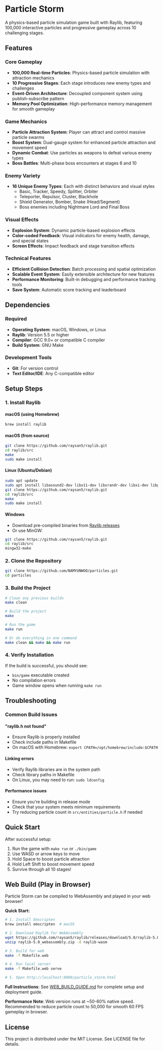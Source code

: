 # Particle Storm

A physics-based particle simulation game built with Raylib, featuring 100,000 interactive particles and progressive gameplay across 10 challenging stages.

## Features

### Core Gameplay
- **100,000 Real-time Particles**: Physics-based particle simulation with attraction mechanics
- **10 Progressive Stages**: Each stage introduces new enemy types and challenges
- **Event-Driven Architecture**: Decoupled component system using publish-subscribe pattern
- **Memory Pool Optimization**: High-performance memory management for smooth gameplay

### Game Mechanics
- **Particle Attraction System**: Player can attract and control massive particle swarms
- **Boost System**: Dual-gauge system for enhanced particle attraction and movement speed
- **Dynamic Combat**: Use particles as weapons to defeat various enemy types
- **Boss Battles**: Multi-phase boss encounters at stages 6 and 10

### Enemy Variety
- **16 Unique Enemy Types**: Each with distinct behaviors and visual styles
  - Basic, Tracker, Speedy, Splitter, Orbiter
  - Teleporter, Repulsor, Cluster, Blackhole
  - Shield Generator, Bomber, Snake (Head/Segment)
  - Boss enemies including Nightmare Lord and Final Boss

### Visual Effects
- **Explosion System**: Dynamic particle-based explosion effects
- **Color-coded Feedback**: Visual indicators for enemy health, damage, and special states
- **Screen Effects**: Impact feedback and stage transition effects

### Technical Features
- **Efficient Collision Detection**: Batch processing and spatial optimization
- **Scalable Event System**: Easily extensible architecture for new features
- **Performance Monitoring**: Built-in debugging and performance tracking tools
- **Save System**: Automatic score tracking and leaderboard

## Dependencies

### Required
- **Operating System**: macOS, Windows, or Linux
- **Raylib**: Version 5.5 or higher
- **Compiler**: GCC 9.0+ or compatible C compiler
- **Build System**: GNU Make

### Development Tools
- **Git**: For version control
- **Text Editor/IDE**: Any C-compatible editor

## Setup Steps

### 1. Install Raylib

#### macOS (using Homebrew)
```bash
brew install raylib
```

#### macOS (from source)
```bash
git clone https://github.com/raysan5/raylib.git
cd raylib/src
make
sudo make install
```

#### Linux (Ubuntu/Debian)
```bash
sudo apt update
sudo apt install libasound2-dev libx11-dev libxrandr-dev libxi-dev libgl1-mesa-dev libglu1-mesa-dev libxcursor-dev libxinerama-dev
git clone https://github.com/raysan5/raylib.git
cd raylib/src
make
sudo make install
```

#### Windows
- Download pre-compiled binaries from [Raylib releases](https://github.com/raysan5/raylib/releases)
- Or use MinGW:
```bash
git clone https://github.com/raysan5/raylib.git
cd raylib/src
mingw32-make
```

### 2. Clone the Repository
```bash
git clone https://github.com/NAMYUNWOO/particles.git
cd particles
```

### 3. Build the Project
```bash
# Clean any previous builds
make clean

# Build the project
make

# Run the game
make run

# Or do everything in one command
make clean && make && make run
```

### 4. Verify Installation
If the build is successful, you should see:
- `bin/game` executable created
- No compilation errors
- Game window opens when running `make run`

## Troubleshooting

### Common Build Issues

#### "raylib.h not found"
- Ensure Raylib is properly installed
- Check include paths in Makefile
- On macOS with Homebrew: `export CPATH=/opt/homebrew/include:$CPATH`

#### Linking errors
- Verify Raylib libraries are in the system path
- Check library paths in Makefile
- On Linux, you may need to run: `sudo ldconfig`

#### Performance issues
- Ensure you're building in release mode
- Check that your system meets minimum requirements
- Try reducing particle count in `src/entities/particle.h` if needed

## Quick Start

After successful setup:
1. Run the game with `make run` or `./bin/game`
2. Use WASD or arrow keys to move
3. Hold Space to boost particle attraction
4. Hold Left Shift to boost movement speed
5. Survive through all 10 stages!

## Web Build (Play in Browser)

Particle Storm can be compiled to WebAssembly and played in your web browser!

**Quick Start:**
```bash
# 1. Install Emscripten
brew install emscripten  # macOS

# 2. Download Raylib for WebAssembly
wget https://github.com/raysan5/raylib/releases/download/5.0/raylib-5.0_webassembly.zip
unzip raylib-5.0_webassembly.zip -d raylib-wasm

# 3. Build for web
make -f Makefile.web

# 4. Run local server
make -f Makefile.web serve

# 5. Open http://localhost:8000/particle_storm.html
```

**Full Instructions**: See [WEB_BUILD_GUIDE.md](WEB_BUILD_GUIDE.md) for complete setup and deployment guide.

**Performance Note**: Web version runs at ~50-60% native speed. Recommended to reduce particle count to 50,000 for smooth 60 FPS gameplay in browser.

## License

This project is distributed under the MIT License. See LICENSE file for details.